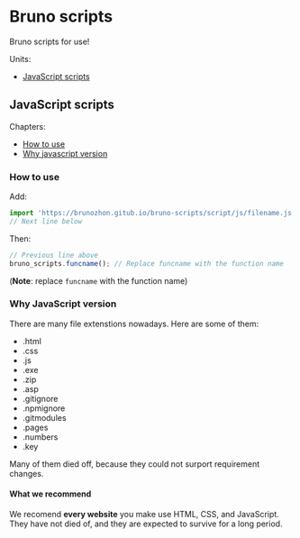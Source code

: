 # Bruno scripts

Bruno scripts for use!

Units:
- [JavaScript scripts](#javascript-scripts)

## JavaScript scripts

Chapters:
- [How to use](#how-to-use)
- [Why javascript version](#why-javascript-version)

### How to use

Add:

```javascript
import 'https://brunozhon.gitub.io/bruno-scripts/script/js/filename.js'; // Remenber to add the semicolon. Even if it's not required, it's recommended. This goes for all lines.
// Next line below
```

Then:

```javascript
// Previous line above
bruno_scripts.funcname(); // Replace funcname with the function name
```

(**Note**: replace `funcname` with the function name)

### Why JavaScript version

There are many file extenstions nowadays. Here are some of them:

- .html
- .css
- .js
- .exe
- .zip
- .asp
- .gitignore
- .npmignore
- .gitmodules
- .pages
- .numbers
- .key

Many of them died off, because they could not surport requirement changes. 

#### What we recommend

We recomend **every website** you make use HTML, CSS, and JavaScript. They have not died of, and they are expected to survive for a long period.
